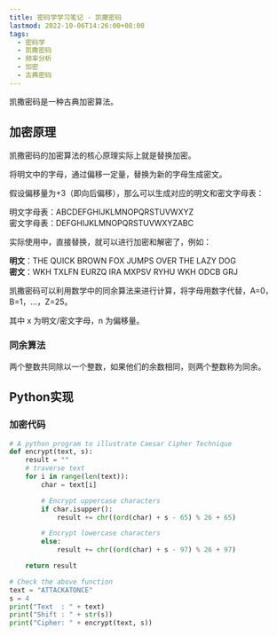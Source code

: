 ```yaml
---
title: 密码学学习笔记 - 凯撒密码
lastmod: 2022-10-06T14:26:00+08:00
tags:
  - 密码学
  - 凯撒密码
  - 频率分析
  - 加密
  - 古典密码
---
```



凯撒密码是一种古典加密算法。

## 加密原理

凯撒密码的加密算法的核心原理实际上就是替换加密。

将明文中的字母，通过偏移一定量，替换为新的字母生成密文。

假设偏移量为+3（即向后偏移），那么可以生成对应的明文和密文字母表：

明文字母表：ABCDEFGHIJKLMNOPQRSTUVWXYZ  
密文字母表：DEFGHIJKLMNOPQRSTUVWXYZABC

实际使用中，直接替换，就可以进行加密和解密了，例如：

**明文**：THE QUICK BROWN FOX JUMPS OVER THE LAZY DOG  
**密文**：WKH TXLFN EURZQ IRA MXPSV RYHU WKH ODCB GRJ

凯撒密码可以利用数学中的同余算法来进行计算，将字母用数字代替，A=0，B=1，...，Z=25。

其中 x 为明文/密文字母，n 为偏移量。

### 同余算法

两个整数共同除以一个整数，如果他们的余数相同，则两个整数称为同余。

## Python实现

### 加密代码

```python
# A python program to illustrate Caesar Cipher Technique
def encrypt(text, s):
    result = ""
    # traverse text
    for i in range(len(text)):
        char = text[i]

        # Encrypt uppercase characters
        if char.isupper():
            result += chr((ord(char) + s - 65) % 26 + 65)

        # Encrypt lowercase characters
        else:
            result += chr((ord(char) + s - 97) % 26 + 97)

    return result

# Check the above function
text = "ATTACKATONCE"
s = 4
print("Text  : " + text)
print("Shift : " + str(s))
print("Cipher: " + encrypt(text, s))
